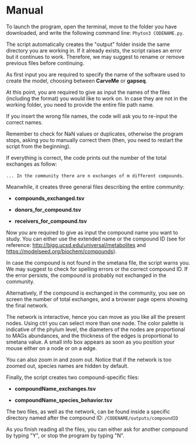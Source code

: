 # Manual

To launch the program, open the terminal, move to the folder you have downloaded, and write the following command line: `Phyton3 CODENAME.py`.

The script automatically creates the "output" folder inside the same directory you are working in. If it already exists, the script raises an error but it continues to work. Therefore, we may suggest to rename or remove previous files before continuing. 

As first input you are required to specify the name of the software used to create the model, choosing between **CarveMe** or **gapseq**.

At this point, you are required to give as input the names of the files (including the format) you would like to work on. In case they are not in the working folder, you need to provide the entire file path name. 

If you insert the wrong file names, the code will ask you to re-input the correct names.

Remember to check for NaN values or duplicates, otherwise the program stops, asking you to manually correct them (then, you need to restart the script from the beginning). 

If everything is correct, the code prints out the number of the total exchanges as follow: 

`... In the community there are n exchanges of m different compounds`.

Meanwhile, it creates three general files describing the entire community:

-  **compounds_exchanged.tsv**

-  **donors_for_compound.tsv**

-  **receivers_for_compound.tsv**

Now you are required to give as input the compound name you want to study. You can either use the extended name or the compound ID (see for reference: http://bigg.ucsd.edu/universal/metabolites and https://modelseed.org/biochem/compounds). 

In case the compound is not found in the smetana file, the script warns you. We may suggest to check for spelling errors or the correct compound ID. If the error persists, the compound is probably not exchanged in the community. 

Alternatively, if the compound is exchanged in the community, you see on screen the number of total exchanges, and a browser page opens showing the final network.

The network is interactive, hence you can move as you like all the present nodes. Using ctrl you can select more than one node. The color palette is indicative of the phylum level, the diameters of the nodes are proportional to MAGs abundances, and the thickness of the edges is proportional to smetana value. A small info box appears as soon as you position your mouse either on a node or on a edge.
 
You can also zoom in and zoom out. Notice that if the network is too zoomed out, species names are hidden by default. 

Finally, the script creates two compound-specific files: 

-  **compoundName_exchanges.tsv**

-  **compoundName_species_behavior.tsv**

The two files, as well as the network, can be found inside a specific directory named after the compound ID: `/CODENAME/outputs/compoundID`

As you finish reading all the files, you can either ask for another compound by typing "Y", or stop the program by typing "N".

